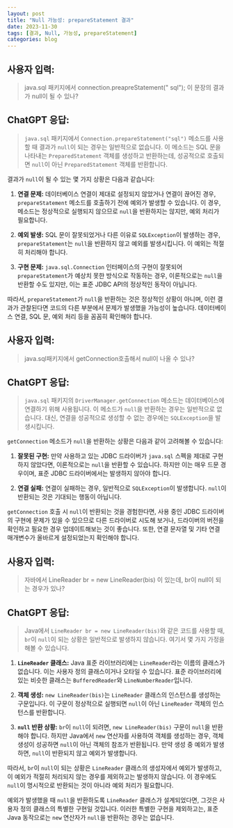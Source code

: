 ```yaml
---
layout: post
title: "Null 가능성: prepareStatement 결과"
date: 2023-11-30
tags: [결과, Null, 가능성, prepareStatement]
categories: blog
---
```


## 사용자 입력:
> java.sql 패키지에서    connection.preapreStatement(" sql"); 이 문장의 결과가 null이 될 수 있나?

## ChatGPT 응답:
> `java.sql` 패키지에서 `Connection.prepareStatement("sql")` 메소드를 사용할 때 결과가 `null`이 되는 경우는 일반적으로 없습니다. 이 메소드는 SQL 문을 나타내는 `PreparedStatement` 객체를 생성하고 반환하는데, 성공적으로 호출되면 `null`이 아닌 `PreparedStatement` 객체를 반환합니다.

결과가 `null`이 될 수 있는 몇 가지 상황은 다음과 같습니다:

1. **연결 문제:** 데이터베이스 연결이 제대로 설정되지 않았거나 연결이 끊어진 경우, `prepareStatement` 메소드를 호출하기 전에 예외가 발생할 수 있습니다. 이 경우, 메소드는 정상적으로 실행되지 않으므로 `null`을 반환하지는 않지만, 예외 처리가 필요합니다.

2. **예외 발생:** SQL 문이 잘못되었거나 다른 이유로 `SQLException`이 발생하는 경우, `prepareStatement`는 `null`을 반환하지 않고 예외를 발생시킵니다. 이 예외는 적절히 처리해야 합니다.

3. **구현 문제:** `java.sql.Connection` 인터페이스의 구현이 잘못되어 `prepareStatement`가 예상치 못한 방식으로 작동하는 경우, 이론적으로는 `null`을 반환할 수도 있지만, 이는 표준 JDBC API의 정상적인 동작이 아닙니다.

따라서, `prepareStatement`가 `null`을 반환하는 것은 정상적인 상황이 아니며, 이런 결과가 관찰된다면 코드의 다른 부분에서 문제가 발생했을 가능성이 높습니다. 데이터베이스 연결, SQL 문, 예외 처리 등을 꼼꼼히 확인해야 합니다.

## 사용자 입력:
> java.sql패키지에서 getConnection호출해서 null이 나올 수 있나?

## ChatGPT 응답:
> `java.sql` 패키지의 `DriverManager.getConnection` 메소드는 데이터베이스에 연결하기 위해 사용됩니다. 이 메소드가 `null`을 반환하는 경우는 일반적으로 없습니다. 대신, 연결을 성공적으로 생성할 수 없는 경우에는 `SQLException`을 발생시킵니다.

`getConnection` 메소드가 `null`을 반환하는 상황은 다음과 같이 고려해볼 수 있습니다:

1. **잘못된 구현:** 만약 사용하고 있는 JDBC 드라이버가 `java.sql` 스펙을 제대로 구현하지 않았다면, 이론적으로는 `null`을 반환할 수 있습니다. 하지만 이는 매우 드문 경우이며, 표준 JDBC 드라이버에서는 발생하지 않아야 합니다.

2. **연결 실패:** 연결이 실패하는 경우, 일반적으로 `SQLException`이 발생합니다. `null`이 반환되는 것은 기대되는 행동이 아닙니다.

`getConnection` 호출 시 `null`이 반환되는 것을 경험한다면, 사용 중인 JDBC 드라이버의 구현에 문제가 있을 수 있으므로 다른 드라이버로 시도해 보거나, 드라이버의 버전을 확인하고 필요한 경우 업데이트해보는 것이 좋습니다. 또한, 연결 문자열 및 기타 연결 매개변수가 올바르게 설정되었는지 확인해야 합니다.

## 사용자 입력:
> 자바에서  			LineReader br = new LineReader(bis)  이 있는데, br이 null이 되는 경우가 있나?

## ChatGPT 응답:
> Java에서 `LineReader br = new LineReader(bis)`와 같은 코드를 사용할 때, `br`이 `null`이 되는 상황은 일반적으로 발생하지 않습니다. 여기서 몇 가지 가정을 해볼 수 있습니다.

1. **`LineReader` 클래스:** Java 표준 라이브러리에는 `LineReader`라는 이름의 클래스가 없습니다. 이는 사용자 정의 클래스이거나 오타일 수 있습니다. 표준 라이브러리에 있는 비슷한 클래스는 `BufferedReader`와 `LineNumberReader`입니다.

2. **객체 생성:** `new LineReader(bis)`는 `LineReader` 클래스의 인스턴스를 생성하는 구문입니다. 이 구문이 정상적으로 실행되면 `null`이 아닌 `LineReader` 객체의 인스턴스를 반환합니다.

3. **`null` 반환 상황:** `br`이 `null`이 되려면, `new LineReader(bis)` 구문이 `null`을 반환해야 합니다. 하지만 Java에서 `new` 연산자를 사용하여 객체를 생성하는 경우, 객체 생성이 성공하면 `null`이 아닌 객체의 참조가 반환됩니다. 만약 생성 중 예외가 발생하면, `null`이 반환되지 않고 예외가 발생합니다.

따라서, `br`이 `null`이 되는 상황은 `LineReader` 클래스의 생성자에서 예외가 발생하고, 이 예외가 적절히 처리되지 않는 경우를 제외하고는 발생하지 않습니다. 이 경우에도 `null`이 명시적으로 반환되는 것이 아니라 예외 처리가 필요합니다.

예외가 발생했을 때 `null`을 반환하도록 `LineReader` 클래스가 설계되었다면, 그것은 사용자 정의 클래스의 특별한 구현일 것입니다. 이러한 특별한 구현을 제외하고는, 표준 Java 동작으로는 `new` 연산자가 `null`을 반환하는 경우는 없습니다.

